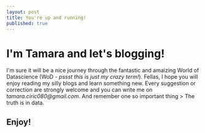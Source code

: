 ```yaml
---
layout: post
title: You're up and running!
published: true
---
```


# I'm Tamara and let's blogging!

I'm sure it will be a nice journey through the fantastic and amaizing World of Datascience (WoD - _pssst this is just my crazy term!_).
Fellas, I hope you will enjoy reading my silly blogs and learn something new. Every suggestion or correction are strongly welcome and you can write me on _tamara.ciric080@gmail.com_.
And remember one so important thing > The truth is in data.

## Enjoy!
